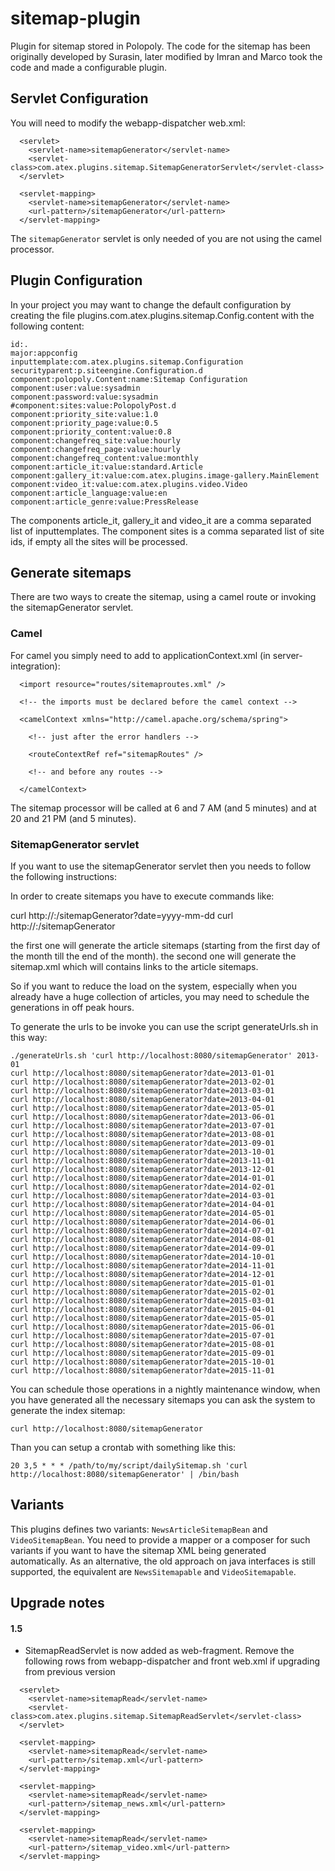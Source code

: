 sitemap-plugin
============

Plugin for sitemap stored in Polopoly.
The code for the sitemap has been originally developed by Surasin, later modified by Imran and Marco took the code and made a configurable plugin.

## Servlet Configuration

You will need to modify the webapp-dispatcher web.xml:

```
  <servlet>
    <servlet-name>sitemapGenerator</servlet-name>
    <servlet-class>com.atex.plugins.sitemap.SitemapGeneratorServlet</servlet-class>
  </servlet>

  <servlet-mapping>
    <servlet-name>sitemapGenerator</servlet-name>
    <url-pattern>/sitemapGenerator</url-pattern>
  </servlet-mapping>
```

The `sitemapGenerator` servlet is only needed of you are not using the camel processor.

## Plugin Configuration

In your project you may want to change the default configuration by creating the file plugins.com.atex.plugins.sitemap.Config.content with the following content:

```
id:.
major:appconfig
inputtemplate:com.atex.plugins.sitemap.Configuration
securityparent:p.siteengine.Configuration.d
component:polopoly.Content:name:Sitemap Configuration
component:user:value:sysadmin
component:password:value:sysadmin
#component:sites:value:PolopolyPost.d
component:priority_site:value:1.0
component:priority_page:value:0.5
component:priority_content:value:0.8
component:changefreq_site:value:hourly
component:changefreq_page:value:hourly
component:changefreq_content:value:monthly
component:article_it:value:standard.Article
component:gallery_it:value:com.atex.plugins.image-gallery.MainElement
component:video_it:value:com.atex.plugins.video.Video
component:article_language:value:en
component:article_genre:value:PressRelease
```

The components article_it, gallery_it and video_it are a comma separated list of inputtemplates.
The component sites is a comma separated list of site ids, if empty all the sites will be processed.

## Generate sitemaps

There are two ways to create the sitemap, using a camel route or invoking the sitemapGenerator servlet.

### Camel

For camel you simply need to add to applicationContext.xml (in server-integration):

```
  <import resource="routes/sitemaproutes.xml" />
  
  <!-- the imports must be declared before the camel context -->
  
  <camelContext xmlns="http://camel.apache.org/schema/spring">
  
    <!-- just after the error handlers -->
  
    <routeContextRef ref="sitemapRoutes" />
    
    <!-- and before any routes -->
    
  </camelContext>
```

The sitemap processor will be called at 6 and 7 AM (and 5 minutes) and at 20 and 21 PM (and 5 minutes).

### SitemapGenerator servlet
If you want to use the sitemapGenerator servlet then you needs to follow the following instructions:  

In order to create sitemaps you have to execute commands like:

curl http://<ip gui>:<port gui>/sitemapGenerator?date=yyyy-mm-dd
curl http://<ip gui>:<port gui>/sitemapGenerator

the first one will generate the article sitemaps (starting from the first day of the month till the end of the month).
the second one will generate the sitemap.xml which will contains links to the article sitemaps.

So if you want to reduce the load on the system, especially when you already have a huge collection of articles, you may need to schedule the generations in off peak hours.

To generate the urls to be invoke you can use the script generateUrls.sh in this way:

```
./generateUrls.sh 'curl http://localhost:8080/sitemapGenerator' 2013-01
curl http://localhost:8080/sitemapGenerator?date=2013-01-01
curl http://localhost:8080/sitemapGenerator?date=2013-02-01
curl http://localhost:8080/sitemapGenerator?date=2013-03-01
curl http://localhost:8080/sitemapGenerator?date=2013-04-01
curl http://localhost:8080/sitemapGenerator?date=2013-05-01
curl http://localhost:8080/sitemapGenerator?date=2013-06-01
curl http://localhost:8080/sitemapGenerator?date=2013-07-01
curl http://localhost:8080/sitemapGenerator?date=2013-08-01
curl http://localhost:8080/sitemapGenerator?date=2013-09-01
curl http://localhost:8080/sitemapGenerator?date=2013-10-01
curl http://localhost:8080/sitemapGenerator?date=2013-11-01
curl http://localhost:8080/sitemapGenerator?date=2013-12-01
curl http://localhost:8080/sitemapGenerator?date=2014-01-01
curl http://localhost:8080/sitemapGenerator?date=2014-02-01
curl http://localhost:8080/sitemapGenerator?date=2014-03-01
curl http://localhost:8080/sitemapGenerator?date=2014-04-01
curl http://localhost:8080/sitemapGenerator?date=2014-05-01
curl http://localhost:8080/sitemapGenerator?date=2014-06-01
curl http://localhost:8080/sitemapGenerator?date=2014-07-01
curl http://localhost:8080/sitemapGenerator?date=2014-08-01
curl http://localhost:8080/sitemapGenerator?date=2014-09-01
curl http://localhost:8080/sitemapGenerator?date=2014-10-01
curl http://localhost:8080/sitemapGenerator?date=2014-11-01
curl http://localhost:8080/sitemapGenerator?date=2014-12-01
curl http://localhost:8080/sitemapGenerator?date=2015-01-01
curl http://localhost:8080/sitemapGenerator?date=2015-02-01
curl http://localhost:8080/sitemapGenerator?date=2015-03-01
curl http://localhost:8080/sitemapGenerator?date=2015-04-01
curl http://localhost:8080/sitemapGenerator?date=2015-05-01
curl http://localhost:8080/sitemapGenerator?date=2015-06-01
curl http://localhost:8080/sitemapGenerator?date=2015-07-01
curl http://localhost:8080/sitemapGenerator?date=2015-08-01
curl http://localhost:8080/sitemapGenerator?date=2015-09-01
curl http://localhost:8080/sitemapGenerator?date=2015-10-01
curl http://localhost:8080/sitemapGenerator?date=2015-11-01
```

You can schedule those operations in a nightly maintenance window, when you have generated all the necessary sitemaps you can ask the system to generate the index sitemap:

```
curl http://localhost:8080/sitemapGenerator
```

Than you can setup a crontab with something like this:

```
20 3,5 * * * /path/to/my/script/dailySitemap.sh 'curl http://localhost:8080/sitemapGenerator' | /bin/bash
```

## Variants

This plugins defines two variants: `NewsArticleSitemapBean` and `VideoSitemapBean`.
You need to provide a mapper or a composer for such variants if you want to have the sitemap XML
being generated automatically. As an alternative, the old approach on java interfaces is still
supported, the equivalent are `NewsSitemapable` and `VideoSitemapable`.

## Upgrade notes

#### 1.5 

* SitemapReadServlet is now added as web-fragment. Remove the following rows from webapp-dispatcher and front web.xml if upgrading from previous version 

```
  <servlet>
    <servlet-name>sitemapRead</servlet-name>
    <servlet-class>com.atex.plugins.sitemap.SitemapReadServlet</servlet-class>
  </servlet>

  <servlet-mapping>
    <servlet-name>sitemapRead</servlet-name>
    <url-pattern>/sitemap.xml</url-pattern>
  </servlet-mapping>

  <servlet-mapping>
    <servlet-name>sitemapRead</servlet-name>
    <url-pattern>/sitemap_news.xml</url-pattern>
  </servlet-mapping>

  <servlet-mapping>
    <servlet-name>sitemapRead</servlet-name>
    <url-pattern>/sitemap_video.xml</url-pattern>
  </servlet-mapping>
```
  